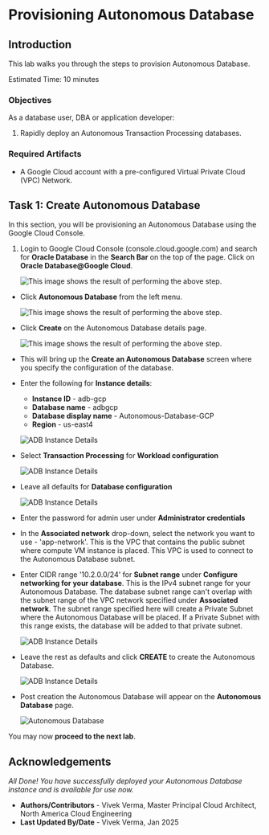 
# Provisioning Autonomous Database

## Introduction

This lab walks you through the steps to provision Autonomous Database. 

Estimated Time: 10 minutes

### Objectives

As a database user, DBA or application developer:

1. Rapidly deploy an Autonomous Transaction Processing databases.

### Required Artifacts

- A Google Cloud account with a pre-configured Virtual Private Cloud (VPC) Network.

## Task 1: Create Autonomous Database

In this section, you will be provisioning an Autonomous Database using the Google Cloud Console.

1.	Login to Google Cloud Console (console.cloud.google.com) and search for **Oracle Database** in the **Search Bar** on the top of the page. Click on **Oracle Database@Google Cloud**.

    ![This image shows the result of performing the above step.](./images/adb-search.png " ")

-  Click **Autonomous Database** from the left menu.

    ![This image shows the result of performing the above step.](./images/adb-menu.png " ")

- Click **Create** on the Autonomous Database details page.

    ![This image shows the result of performing the above step.](./images/adb-create.png " ")

-  This will bring up the **Create an Autonomous Database** screen where you specify the configuration of the database.

- Enter the following for **Instance details**:

    * **Instance ID** - adb-gcp
    * **Database name** - adbgcp
    * **Database display name** - Autonomous-Database-GCP
    * **Region** - us-east4

    ![ADB Instance Details](./images/adb-instance-details.png " ")

- Select **Transaction Processing** for **Workload configuration**

    ![ADB Instance Details](./images/adb-workload.png " ")

- Leave all defaults for **Database configuration**

    ![ADB Instance Details](./images/adb-database-config.png " ")

- Enter the password for admin user under **Administrator credentials**

- In the **Associated network** drop-down, select the network you want to use - 'app-network'. This is the VPC that contains the public subnet where compute VM instance is placed. This VPC is used to connect to the Autonomous Database subnet.

- Enter CIDR range '10.2.0.0/24' for **Subnet range** under **Configure networking for your database**. This is the IPv4 subnet range for your Autonomous Database. The database subnet range can't overlap with the subnet range of the VPC network specified under **Associated network**. The subnet range specified here will create a Private Subnet where the Autonomous Database will be placed. If a Private Subnet with this range exists, the database will be added to that private subnet.

    ![ADB Instance Details](./images/adb-credentials-network-cidr.png " ")

- Leave the rest as defaults and click **CREATE** to create the Autonomous Database.

    ![ADB Instance Details](./images/adb-default-create.png " ")

- Post creation the Autonomous Database will appear on the **Autonomous Database** page.

    ![Autonomous Database](./images/adb-post-create.png " ")

You may now **proceed to the next lab**.

## Acknowledgements

*All Done! You have successfully deployed your Autonomous Database instance and is available for use now.*

- **Authors/Contributors** - Vivek Verma, Master Principal Cloud Architect, North America Cloud Engineering
- **Last Updated By/Date** - Vivek Verma, Jan 2025